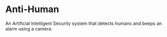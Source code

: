# Anti-Human
An Artificial Intelligent Security system that detects humans and beeps an alarm using a camera.

